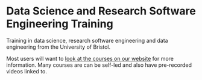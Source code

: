# Data Science and Research Software Engineering Training

Training in data science, research software engineering and data engineering from the University of Bristol.

Most users will want to [look at the courses on our website](https://bristol-training.github.io/) for more information. Many courses are can be self-led and also have pre-recorded videos linked to.
